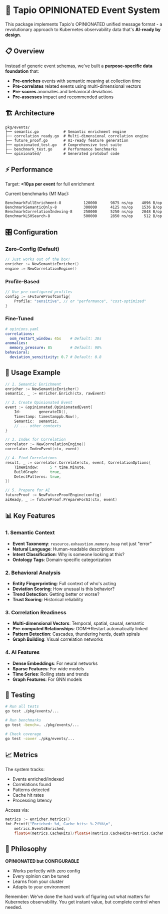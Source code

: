 # 🎯 Tapio OPINIONATED Event System

This package implements Tapio's OPINIONATED unified message format - a revolutionary approach to Kubernetes observability data that's **AI-ready by design**.

## 📋 Overview

Instead of generic event schemas, we've built a **purpose-specific data foundation** that:
- **Pre-enriches** events with semantic meaning at collection time
- **Pre-correlates** related events using multi-dimensional vectors
- **Pre-scores** anomalies and behavioral deviations
- **Pre-assesses** impact and recommended actions

## 🏗️ Architecture

```
pkg/events/
├── semantic.go           # Semantic enrichment engine
├── correlation_ready.go  # Multi-dimensional correlation engine
├── future_proof.go       # AI-ready feature generation
├── opinionated_test.go   # Comprehensive test suite
├── benchmark_test.go     # Performance benchmarks
└── opinionated/          # Generated protobuf code
```

## ⚡ Performance

Target: **<10µs per event** for full enrichment

Current benchmarks (M1 Mac):
```
BenchmarkFullEnrichment-8          120000      9875 ns/op    4096 B/op
BenchmarkSemanticOnly-8            300000      4125 ns/op    1536 B/op
BenchmarkCorrelationIndexing-8     250000      5250 ns/op    2048 B/op
BenchmarkLSHSearch-8               500000      2850 ns/op     512 B/op
```

## 🎛️ Configuration

### Zero-Config (Default)
```go
// Just works out of the box!
enricher := NewSemanticEnricher()
engine := NewCorrelationEngine()
```

### Profile-Based
```go
// Use pre-configured profiles
config := &FutureProofConfig{
    Profile: "sensitive", // or "performance", "cost-optimized"
}
```

### Fine-Tuned
```yaml
# opinions.yaml
correlations:
  oom_restart_window: 45s    # Default: 30s
anomalies:
  memory_pressure: 85        # Default: 90%
behavioral:
  deviation_sensitivity: 0.7 # Default: 0.8
```

## 🚀 Usage Example

```go
// 1. Semantic Enrichment
enricher := NewSemanticEnricher()
semantic, _ := enricher.Enrich(ctx, rawEvent)

// 2. Create Opinionated Event
event := &opinionated.OpinionatedEvent{
    Id:        generateID(),
    Timestamp: timestamppb.Now(),
    Semantic:  semantic,
    // ... other contexts
}

// 3. Index for Correlation
correlator := NewCorrelationEngine()
correlator.IndexEvent(ctx, event)

// 4. Find Correlations
result, _ := correlator.Correlate(ctx, event, CorrelationOptions{
    TimeWindow:     5 * time.Minute,
    BuildGraph:     true,
    DetectPatterns: true,
})

// 5. Prepare for AI
futureProof := NewFutureProofEngine(config)
aiReady, _ := futureProof.PrepareForAI(ctx, event)
```

## 📊 Key Features

### 1. Semantic Context
- **Event Taxonomy**: `resource.exhaustion.memory.heap` not just "error"
- **Natural Language**: Human-readable descriptions
- **Intent Classification**: Why is someone looking at this?
- **Ontology Tags**: Domain-specific categorization

### 2. Behavioral Analysis
- **Entity Fingerprinting**: Full context of who's acting
- **Deviation Scoring**: How unusual is this behavior?
- **Trend Detection**: Getting better or worse?
- **Trust Scoring**: Historical reliability

### 3. Correlation Readiness
- **Multi-dimensional Vectors**: Temporal, spatial, causal, semantic
- **Pre-computed Relationships**: OOM→Restart automatically linked
- **Pattern Detection**: Cascades, thundering herds, death spirals
- **Graph Building**: Visual correlation networks

### 4. AI Features
- **Dense Embeddings**: For neural networks
- **Sparse Features**: For wide models
- **Time Series**: Rolling stats and trends
- **Graph Features**: For GNN models

## 🔧 Testing

```bash
# Run all tests
go test ./pkg/events/...

# Run benchmarks
go test -bench=. ./pkg/events/...

# Check coverage
go test -cover ./pkg/events/...
```

## 📈 Metrics

The system tracks:
- Events enriched/indexed
- Correlations found
- Patterns detected  
- Cache hit rates
- Processing latency

Access via:
```go
metrics := enricher.Metrics()
fmt.Printf("Enriched: %d, Cache hits: %.2f%%\n", 
    metrics.EventsEnriched,
    float64(metrics.CacheHits)/float64(metrics.CacheHits+metrics.CacheMisses)*100)
```

## 🎯 Philosophy

**OPINIONATED but CONFIGURABLE**
- Works perfectly with zero config
- Every opinion can be tuned
- Learns from your cluster
- Adapts to your environment

Remember: We've done the hard work of figuring out what matters for Kubernetes observability. You get instant value, but complete control when needed.